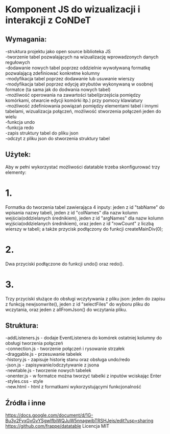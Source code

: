 # Komponent JS do wizualizacji i interakcji z CoNDeT


## Wymagania:
-struktura projektu jako open source biblioteka JS  
-tworzenie tabel pozwalających na wizualizację wprowadzonych danych regułowych  
-dodawanie nowych tabel poprzez oddzielnie wywoływaną formatkę pozwalającą zdefiniować konkretne kolumny  
-modyfikacja tabel poprzez dodawanie lub usuwanie wierszy  
-modyfikacja tabel poprzez edycję atrybutów wykonywaną w osobnej formatce (ta sama jak do dodwania nowych tabel)  
-możliwość operowania na zawartości tabel(przejścia pomiędzy komórkami, otwarcie edycji komórki itp.) przy pomocy klawiatury  
-możliwość zdefiniowania powiązań pomiędzy elementami tabel i innymi tabelami, wizualizacja połączeń, możliwość stworzenia połączeń jeden do wielu  
-funkcja undo  
-funkcja redo  
-zapis struktury tabel do pliku json  
-odczyt z pliku json do stworzenia struktury tabel  

## Użytek: 
Aby w pełni wykorzystać możliwości datatable trzeba skonfigurować trzy elementy:
# 1. 
Formatka do tworzenia tabel zawierająca 4 inputy: jeden z id "tabName" do wpisania nazwy tabeli, jeden z id "colNames" dla nazw kolumn wejścia(oddzielanych średnikiem), jeden z id "argNames" dla nazw kolumn wyjścia(oddzielanych średnikiem), oraz jeden z id "rowCount" z liczbą wierszy w tabeli; a także przycisk podłączony do funkcji createMainDiv(0);
# 2.
Dwa przyciski podłączone do funkcji undo() oraz redo().
# 3.
Trzy przyciski służące do obsługi wczytywania z pliku json: jeden do zapisu z funkcją newjsonwrite(), jeden z id "selectFiles" do wyboru pliku do wczytania, oraz jeden z allFromJson() do wczytania pliku.

## Struktura:
-addListeners.js - dodaje EventListenera do komórek ostatniej kolumny do obsługi tworzenia połączeń  
-connection.js - tworzenie połączeń i rysowanie strzałek  
-draggable.js - przesuwanie tabelek  
-history.js - zapisuje historię stanu oraz obsługa undo/redo  
-json.js - zapisywanie/odczytywanie z jsona  
-newtable.js - tworzenie nowych tabelek  
-onenter.js - w formatce można tworzyć tabelki z inputów wciskając Enter  
-styles.css - style   
-new.html - html z formatkami wykorzystującymi funkcjonalność  

## Źródła i inne
https://docs.google.com/document/d/1G-Bu3y2FyxGvGvYSgwIfbiWQJuW5nnagwibTRSHJejs/edit?usp=sharing
https://github.com/frappe/datatable Licencja MIT
 
